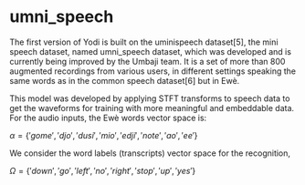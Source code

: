 # umni_speech

The first version of Yodi is built on the uminispeech dataset[5], the mini speech dataset, named umni_speech dataset, which was developed and is currently being improved by the Umbaji team. It is a set of more than 800 augmented recordings from various users, in different settings speaking the same words as in the common speech dataset[6] but in Ewè.

This model was developed by applying STFT transforms to speech data to get the waveforms for training with more meaningful and embeddable data. For the audio inputs, the Ewè words vector space is:

$\alpha = \{'gome', 'djo','dusi', 'mio', 'edji', 'note', 'ao','ee'\}$

We consider the word labels (transcripts) vector space for the recognition, 

$\Omega = \{ 'down','go','left','no','right','stop','up','yes'\}$

